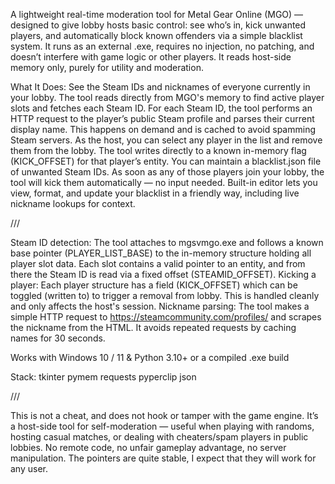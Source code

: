 A lightweight real-time moderation tool for Metal Gear Online (MGO) — designed to give lobby hosts basic control: see who’s in, kick unwanted players, and automatically block known offenders via a simple blacklist system.
It runs as an external .exe, requires no injection, no patching, and doesn’t interfere with game logic or other players. It reads host-side memory only, purely for utility and moderation.

What It Does:
See the Steam IDs and nicknames of everyone currently in your lobby. The tool reads directly from MGO's memory to find active player slots and fetches each Steam ID.
For each Steam ID, the tool performs an HTTP request to the player’s public Steam profile and parses their current display name. This happens on demand and is cached to avoid spamming Steam servers.
As the host, you can select any player in the list and remove them from the lobby. The tool writes directly to a known in-memory flag (KICK_OFFSET) for that player’s entity.
You can maintain a blacklist.json file of unwanted Steam IDs. As soon as any of those players join your lobby, the tool will kick them automatically — no input needed.
Built-in editor lets you view, format, and update your blacklist in a friendly way, including live nickname lookups for context.

///

Steam ID detection:
The tool attaches to mgsvmgo.exe and follows a known base pointer (PLAYER_LIST_BASE) to the in-memory structure holding all player slot data. Each slot contains a valid pointer to an entity, and from there the Steam ID is read via a fixed offset (STEAMID_OFFSET).
Kicking a player:
Each player structure has a field (KICK_OFFSET) which can be toggled (written to) to trigger a removal from lobby. This is handled cleanly and only affects the host's session.
Nickname parsing:
The tool makes a simple HTTP request to https://steamcommunity.com/profiles/<steamid> and scrapes the nickname from the HTML. It avoids repeated requests by caching names for 30 seconds.

Works with Windows 10 / 11 & Python 3.10+ or a compiled .exe build

Stack:
tkinter
pymem
requests
pyperclip
json 

///

This is not a cheat, and does not hook or tamper with the game engine. 
It’s a host-side tool for self-moderation — useful when playing with randoms, hosting casual matches, or dealing with cheaters/spam players in public lobbies.
No remote code, no unfair gameplay advantage, no server manipulation. The pointers are quite stable, I expect that they will work for any user.
